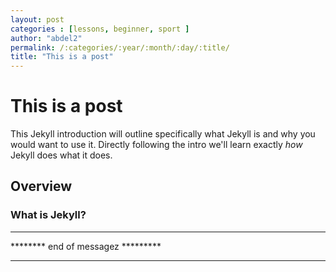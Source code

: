 ```yaml
---
layout: post
categories : [lessons, beginner, sport ]
author: "abdel2"
permalink: /:categories/:year/:month/:day/:title/
title: "This is a post"
---
```


<h1>This is a post</h1>

This Jekyll introduction will outline specifically  what Jekyll is and why you would want to use it.
Directly following the intro we'll learn exactly _how_ Jekyll does what it does.

## Overview

### What is Jekyll?
***
******** end of messagez *********
***
